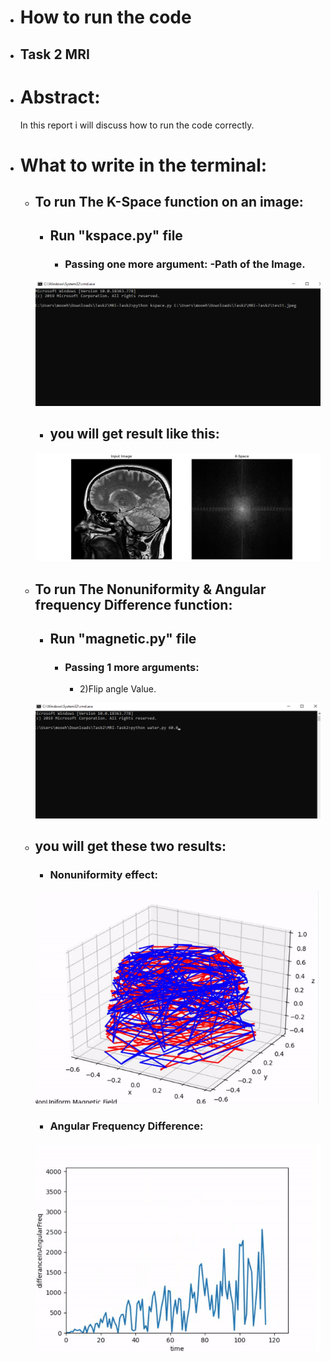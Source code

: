 * # How to run the code
* ## Task 2 MRI

* # Abstract:
    In this report i will discuss how to run the code correctly.
* # What to write in the terminal:

   * ## To run The K-Space function on an image:
		* ## Run "kspace.py" file
			* ### Passing one more argument: -Path of the Image.
		![Zero Position](Screenshots/TerminalKspace.png)
   
    		
		* ## you will get result like this:
		![Zero Position](Screenshots/Kspace.png)

    * ## To run The Nonuniformity & Angular frequency Difference function:
		* ## Run "magnetic.py" file 
			* ### Passing 1 more arguments: 
				- 2)Flip angle Value. 
		
		![Zero Position](Screenshots/TerminalMRI.png)
    	
	* ## you will get these two results:
		* ### Nonuniformity effect:
		![Zero Position](Screenshots/nonuniformity.png)
		* ### Angular Frequency Difference:
		![Zero Position](Screenshots/angular.png)





